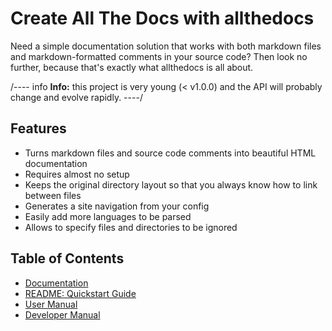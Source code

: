 
# Create All The Docs with allthedocs

Need a simple documentation solution that works with both markdown files and
markdown-formatted comments in your source code? Then look no further, because that's
exactly what allthedocs is all about.

/---- info
**Info:** this project is very young (< v1.0.0) and the API will probably change and
evolve rapidly.
----/


## Features

* Turns markdown files and source code comments into beautiful HTML documentation
* Requires almost no setup
* Keeps the original directory layout so that you always know how to link between files
* Generates a site navigation from your config
* Easily add more languages to be parsed
* Allows to specify files and directories to be ignored


## Table of Contents

* [Documentation](docs/index.md)
 * [README: Quickstart Guide](README.md)
 * [User Manual](docs/user/index.md)
 * [Developer Manual](docs/dev/index.md)
